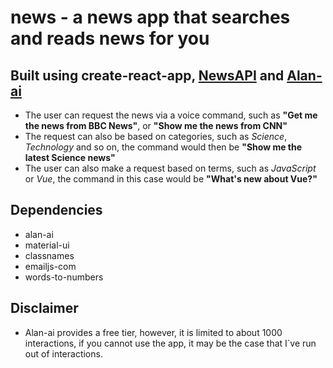 # news - a news app that searches and reads news for you

## Built using create-react-app, [NewsAPI](https://newsapi.org/) and [Alan-ai](https://alan.app/)

- The user can request the news via a voice command, such as **"Get me the news from BBC News"**, or **"Show me the news from CNN"**
- The request can also be based on categories, such as _Science_, _Technology_ and so on, the command would then be **"Show me the latest Science news"**
- The user can also make a request based on terms, such as _JavaScript_ or _Vue_, the command in this case would be **"What's new about Vue?"**

## Dependencies

- alan-ai
- material-ui
- classnames
- emailjs-com
- words-to-numbers

## Disclaimer

- Alan-ai provides a free tier, however, it is limited to about 1000 interactions, if you cannot use the app, it may be the case that I´ve run out of interactions.
